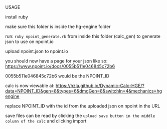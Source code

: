 USAGE

install ruby

make sure this folder is inside the hg-engine folder

run: `ruby npoint_generate.rb` from inside this folder (calc_gen) to generate json to use on npoint.io

upload npoint.json to npoint.io

you should now have a page for your json like so: https://www.npoint.io/docs/0055b511e046845c72b6

0055b511e046845c72b6 would be the NPOINT_ID

calc is now viewable at: https://hzla.github.io/Dynamic-Calc-HGE/?data=NPOINT_ID&gen=8&types=6&dmgGen=8&switchIn=4&mechanics=hgengine

replace NPOINT_ID with the id from the uploaded json on npoint in the URL

save files can be read by clicking the `upload save button in the middle column of the calc` and clicking import
